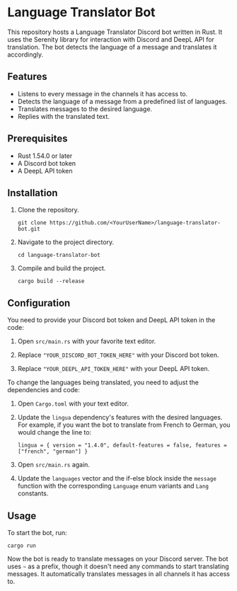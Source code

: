 # Language Translator Bot

This repository hosts a Language Translator Discord bot written in Rust. It uses the Serenity library for interaction with Discord and DeepL API for translation. The bot detects the language of a message and translates it accordingly.

## Features

- Listens to every message in the channels it has access to.
- Detects the language of a message from a predefined list of languages.
- Translates messages to the desired language.
- Replies with the translated text.

## Prerequisites

- Rust 1.54.0 or later
- A Discord bot token
- A DeepL API token

## Installation

1. Clone the repository.

   ```
   git clone https://github.com/<YourUserName>/language-translator-bot.git
   ```

2. Navigate to the project directory.

   ```
   cd language-translator-bot
   ```

3. Compile and build the project.

   ```
   cargo build --release
   ```

## Configuration

You need to provide your Discord bot token and DeepL API token in the code:

1. Open `src/main.rs` with your favorite text editor.

2. Replace `"YOUR_DISCORD_BOT_TOKEN_HERE"` with your Discord bot token.

3. Replace `"YOUR_DEEPL_API_TOKEN_HERE"` with your DeepL API token.

To change the languages being translated, you need to adjust the dependencies and code:

1. Open `Cargo.toml` with your text editor.

2. Update the `lingua` dependency's features with the desired languages. For example, if you want the bot to translate from French to German, you would change the line to:

   ```
   lingua = { version = "1.4.0", default-features = false, features = ["french", "german"] }
   ```

3. Open `src/main.rs` again.

4. Update the `languages` vector and the if-else block inside the `message` function with the corresponding `Language` enum variants and `Lang` constants.

## Usage

To start the bot, run:

```
cargo run
```

Now the bot is ready to translate messages on your Discord server. The bot uses `~` as a prefix, though it doesn't need any commands to start translating messages. It automatically translates messages in all channels it has access to.
